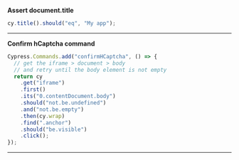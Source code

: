 **Assert document.title**

```ts
cy.title().should("eq", "My app");
```

---

**Confirm hCaptcha command**

```js
Cypress.Commands.add("confirmHCaptcha", () => {
  // get the iframe > document > body
  // and retry until the body element is not empty
  return cy
    .get("iframe")
    .first()
    .its("0.contentDocument.body")
    .should("not.be.undefined")
    .and("not.be.empty")
    .then(cy.wrap)
    .find(".anchor")
    .should("be.visible")
    .click();
});
```

---
